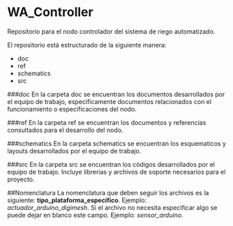 WA_Controller
=============

Repositorio para el nodo controlador del sistema de riego automatizado.

El repositorio está estructurado de la siguiente manera:
  * doc
  * ref
  * schematics
  * src


###doc
En la carpeta doc se encuentran los documentos desarrollados por el equipo de trabajo, especificamente documentos relacionados con el funcionamiento o especificaciones del nodo.

###ref
En la carpeta ref se encuentran los documentos y referencias consultados para el desarrollo del nodo.

###schematics
En la carpeta schematics se encuentran los esquematicos y layouts desarrollados por el equipo de trabajo.

###src
En la carpeta src se encuentran los códigos desarrollados por el equipo de trabajo. Incluye librerias y archivos de soporte necesarios para el proyecto.

##Nomenclatura
La nomenclatura que deben seguir los archivos es la siguiente: **tipo_plataforma_especifico**. Ejemplo: *actuador_arduino_digimesh*. 
Si el archivo no necesita especificar algo se puede dejar en blanco este campo. Ejemplo: *sensor_arduino*.
